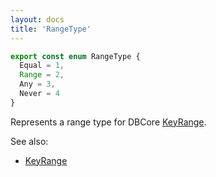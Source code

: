 ```yaml
---
layout: docs
title: 'RangeType'
---
```


```ts
export const enum RangeType {
  Equal = 1,
  Range = 2,
  Any = 3,
  Never = 4
}
```
Represents a range type for DBCore [KeyRange](KeyRange).

See also:
* [KeyRange](KeyRange)
